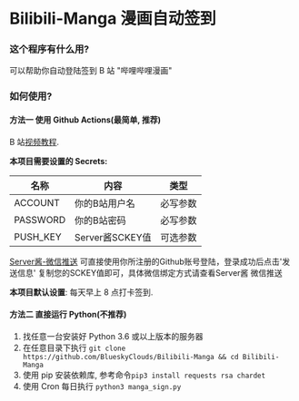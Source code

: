 # Bilibili-Manga  漫画自动签到

### 这个程序有什么用?

可以帮助你自动登陆签到 B 站 \"哔哩哔哩漫画\" 


### 如何使用?

#### 方法一 使用 Github Actions(最简单, 推荐)

 B 站[视频教程](https://www.bilibili.com/video/av10000/).

**本项目需要设置的 Secrets:**

| 名称     | 内容           |   类型     |
| -------- | ------------- |  ------ |
| ACCOUNT  | 你的B站用户名   | 必写参数 |
| PASSWORD | 你的B站密码     | 必写参数 |
| PUSH_KEY | Server酱SCKEY值 | 可选参数 |

[Server酱-微信推送](https://sc.ftqq.com/) 可直接使用你所注册的Github账号登陆，登录成功后点击'发送信息' 复制您的SCKEY值即可，具体微信绑定方式请查看Server酱 微信推送

**本项目默认设置**: 每天早上 8 点打卡签到.

#### 方法二 直接运行 Python(不推荐)

1. 找任意一台安装好 Python 3.6 或以上版本的服务器
2. 在任意目录下执行 `git clone https://github.com/BlueskyClouds/Bilibili-Manga && cd Bilibili-Manga`
3. 使用 pip 安装依赖库, 参考命令`pip3 install requests rsa chardet`
4. 使用 Cron 每日执行 `python3 manga_sign.py`

